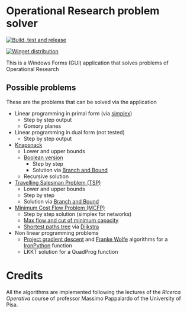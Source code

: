 # Operational Research problem solver
[![Build, test and release](https://github.com/Richie314/OperationalResearch/actions/workflows/dotnet-desktop.yml/badge.svg?branch=master)](https://github.com/Richie314/OperationalResearch/actions/workflows/dotnet-desktop.yml)

[![Winget distribution](https://github.com/Richie314/OperationalResearch/actions/workflows/winget.yml/badge.svg)](https://github.com/Richie314/OperationalResearch/actions/workflows/winget.yml)

This is a Windows Forms (GUI) application that solves problems of Operational Research

## Possible problems
These are the problems that can be solved via the application
- Linear programming in primal form (via [simplex](https://en.wikipedia.org/wiki/Simplex_algorithm))
  - Step by step output
  - Gomory planes
- Linear programming in dual form (not tested)
  - Step by step output
- [Knapsnack](https://en.wikipedia.org/wiki/Knapsack_problem)
  - Lower and upper bounds
  - [Boolean version](https://en.wikipedia.org/wiki/Knapsack_problem#0-1_knapsack_problem)
    - Step by step
    - Solution via [Branch and Bound](https://en.wikipedia.org/wiki/Branch_and_bound)
  - Recursive solution
- [Travelling Salesman Problem (TSP)](https://en.wikipedia.org/wiki/Travelling_salesman_problem)
  - Lower and upper bounds
  - Step by step
  - Solution via [Branch and Bound](https://en.wikipedia.org/wiki/Branch_and_bound)
- [Minimum Cost Flow Problem (MCFP)](https://en.wikipedia.org/wiki/Minimum-cost_flow_problem)
  - Step by step solution (simplex for networks)
  - [Max flow and cut of minimum capacity](https://en.wikipedia.org/wiki/Max-flow_min-cut_theorem)
  - [Shortest paths tree](https://en.wikipedia.org/wiki/Shortest-path_tree) via [Dijkstra](https://en.wikipedia.org/wiki/Dijkstra%27s_algorithm)
- Non linear programming problems
  - [Project gradient descent](https://en.wikipedia.org/wiki/Gradient_descent) and [Franke Wolfe](https://en.wikipedia.org/wiki/Frank%E2%80%93Wolfe_algorithm) algorithms for a [IronPython](https://ironpython.net) function
  - LKKT solution for a QuadProg function
# Credits
All the algorithms are implemented following the lectures of the _Ricerca Operativa_ course of professor Massimo Pappalardo of the University of Pisa.
